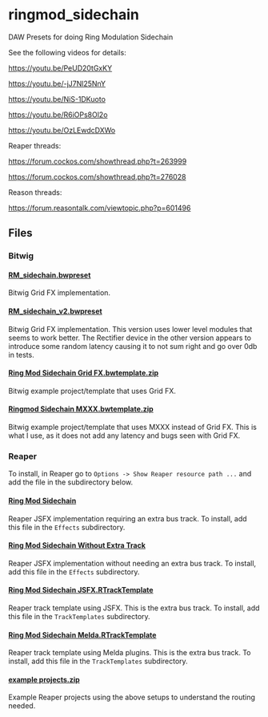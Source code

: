 # ringmod_sidechain
DAW Presets for doing Ring Modulation Sidechain

See the following videos for details:

https://youtu.be/PeUD20tGxKY

https://youtu.be/-jJ7Nl25NnY

https://youtu.be/NiS-1DKuoto

https://youtu.be/R6iOPs8Ol2o

https://youtu.be/OzLEwdcDXWo

Reaper threads:

https://forum.cockos.com/showthread.php?t=263999

https://forum.cockos.com/showthread.php?t=276028

Reason threads:

https://forum.reasontalk.com/viewtopic.php?p=601496

## Files

### Bitwig

#### [RM_sidechain.bwpreset](RM_sidechain.bwpreset)

Bitwig Grid FX implementation.

#### [RM_sidechain_v2.bwpreset](RM_sidechain_v2.bwpreset)

Bitwig Grid FX implementation. This version uses lower level modules that seems to work better. The Rectifier device in the other version appears to introduce some random latency causing it to not sum right and go over 0db in tests.

#### [Ring Mod Sidechain Grid FX.bwtemplate.zip](Ring%20Mod%20Sidechain%20Grid%20FX.bwtemplate.zip)

Bitwig example project/template that uses Grid FX.

#### [Ringmod Sidechain MXXX.bwtemplate.zip](Ringmod%20Sidechain%20MXXX.bwtemplate.zip)

Bitwig example project/template that uses MXXX instead of Grid FX. This is what I use, as it does not add any latency and bugs seen with Grid FX.

### Reaper

To install, in Reaper go to `Options -> Show Reaper resource path ...` and add the file in the subdirectory below.

#### [Ring Mod Sidechain](Ring%20Mod%20Sidechain)

Reaper JSFX implementation requiring an extra bus track. To install, add this file in the `Effects` subdirectory.

#### [Ring Mod Sidechain Without Extra Track](Ring%20Mod%20Sidechain%20Without%20Extra%20Track)

Reaper JSFX implementation without needing an extra bus track. To install, add this file in the `Effects` subdirectory.

#### [Ring Mod Sidechain JSFX.RTrackTemplate](Ring%20Mod%20Sidechain%20JSFX.RTrackTemplate)

Reaper track template using JSFX. This is the extra bus track. To install, add this file in the `TrackTemplates` subdirectory.

#### [Ring Mod Sidechain Melda.RTrackTemplate](Ring%20Mod%20Sidechain%20Melda.RTrackTemplate)

Reaper track template using Melda plugins. This is the extra bus track. To install, add this file in the `TrackTemplates` subdirectory.

#### [example projects.zip](example%20projects.zip)

Example Reaper projects using the above setups to understand the routing needed.

